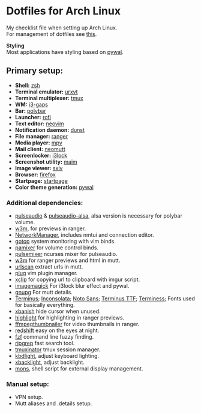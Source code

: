 # Dotfiles for Arch Linux
My checklist file when setting up Arch Linux.  
For management of dotfiles see [this](.config/DOT_MANAGEMENT.md).

**Styling**  
Most applications have styling based on [pywal](https://aur.archlinux.org/packages/nerd-fonts-terminus/).

## Primary setup:
- **Shell:** [zsh](https://github.com/zsh-users/zsh)  
- **Terminal emulator:** [urxvt](https://github.com/exg/rxvt-unicode)  
- **Terminal multiplexer:** [tmux](https://github.com/tmux/tmux)  
- **WM:** [i3-gaps](https://github.com/Airblader/i3)  
- **Bar:** [polybar](https://github.com/jaagr/polybar)  
- **Launcher:** [rofi](https://github.com/DaveDavenport/rofi)  
- **Text editor:** [neovim](https://github.com/neovim/neovim)  
- **Notification daemon:** [dunst](https://github.com/dunst-project/dunst)  
- **File manager:** [ranger](https://github.com/ranger/ranger)  
- **Media player:** [mpv](https://github.com/mpv-player/mpv)  
- **Mail client:** [neomutt](https://github.com/neomutt/neomutt)  
- **Screenlocker:** [i3lock](https://github.com/i3/i3lock)  
- **Screenshot utility:** [maim](https://github.com/naelstrof/maim)  
- **Image viewer:** [sxiv](https://github.com/muennich/sxiv)  
- **Browser:** [firefox](https://www.archlinux.org/packages/extra/x86_64/firefox/)  
- **Startpage:** [startpage](https://github.com/ecly/startpage)  
- **Color theme generation:** [pywal](https://github.com/dylanaraps/pywal)  

### Additional dependencies:
- [pulseaudio](https://www.archlinux.org/packages/?name=pulseaudio) & [pulseaudio-alsa](https://www.archlinux.org/packages/extra/any/pulseaudio-alsa/), alsa version is necessary for polybar volume.
- [w3m](http://w3m.sourceforge.net/), for previews in ranger.
- [NetworkManager](https://www.archlinux.org/packages/extra/x86_64/networkmanager/), includes nmtui and connection editor.
- [gotop](https://github.com/cjbassi/gotop) system monitoring with vim binds.
- [pamixer](https://github.com/cdemoulins/pamixer) for volume control binds.
- [pulsemixer](https://github.com/GeorgeFilipkin/pulsemixer) ncurses mixer for pulseaudio.
- [w3m](http://w3m.sourceforge.net/) for ranger previews and html in mutt.
- [urlscan](https://github.com/firecat53/urlscan) extract urls in mutt.
- [plug](https://github.com/junegunn/vim-plug) vim plugin manager.
- [xclip](https://github.com/astrand/xclip) for copying url to clipboard with imgur script.
- [imagemagick](https://github.com/ImageMagick/ImageMagick) For i3lock blur effect and pywal.
- [gnupg](https://www.archlinux.org/packages/core/x86_64/gnupg/) For mutt details.
- [Terminus](https://www.archlinux.org/packages/community/any/terminus-font); [Inconsolata](https://www.archlinux.org/packages/community/any/ttf-inconsolata/); [Noto Sans](https://www.archlinux.org/packages/extra/any/noto-fonts/); [Terminus TTF](https://aur.archlinux.org/packages/terminus-font-ttf/); [Terminess](https://aur.archlinux.org/packages/nerd-fonts-terminus/); Fonts used for basically everything.
- [xbanish](https://github.com/jcs/xbanish) hide cursor when unused.
- [highlight](https://www.archlinux.org/packages/community/i686/highlight/) for highlighting in ranger previews.
- [ffmpegthumbnailer](https://github.com/dirkvdb/ffmpegthumbnailer) for video thumbnails in ranger.
- [redshift](https://www.archlinux.org/packages/community/x86_64/redshift/) easy on the eyes at night.
- [fzf](https://github.com/junegunn/fzf) command line fuzzy finding.
- [ripgrep](https://github.com/BurntSushi/ripgrep) fast search tool.
- [tmuxinator](https://github.com/tmuxinator/tmuxinator) tmux session manager.
- [kbdlight](https://aur.archlinux.org/packages/kbdlight/), adjust keyboard lighting.
- [xbacklight](https://www.archlinux.org/packages/extra/x86_64/xorg-xbacklight/), adjust backlight.
- [mons](https://github.com/Ventto/mons), shell script for external display management.

### Manual setup:
- VPN setup.
- Mutt aliases and .details setup.
